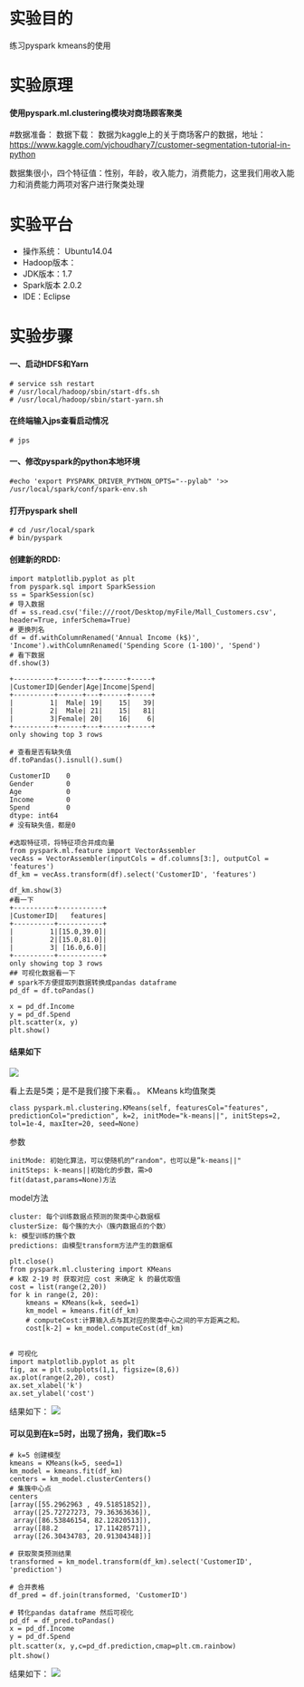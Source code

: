 # 实验目的
练习pyspark kmeans的使用

# 实验原理
 
 

#### 使用pyspark.ml.clustering模块对商场顾客聚类 

#数据准备：
数据下载：
数据为kaggle上的关于商场客户的数据，地址：https://www.kaggle.com/vjchoudhary7/customer-segmentation-tutorial-in-python

数据集很小，四个特征值：性别，年龄，收入能力，消费能力，这里我们用收入能力和消费能力两项对客户进行聚类处理

# 实验平台

- 操作系统： Ubuntu14.04
- Hadoop版本： 
- JDK版本：1.7
- Spark版本 2.0.2
- IDE：Eclipse


# 实验步骤

#### 一、启动HDFS和Yarn

```
# service ssh restart
# /usr/local/hadoop/sbin/start-dfs.sh
# /usr/local/hadoop/sbin/start-yarn.sh
````
#### 在终端输入jps查看启动情况
```
# jps
```
#### 一、修改pyspark的python本地环境
````
#echo 'export PYSPARK_DRIVER_PYTHON_OPTS="--pylab" '>> /usr/local/spark/conf/spark-env.sh
````
#### 打开pyspark shell

```
# cd /usr/local/spark
# bin/pyspark
```

#### 创建新的RDD:

````
import matplotlib.pyplot as plt
from pyspark.sql import SparkSession
ss = SparkSession(sc)
# 导入数据
df = ss.read.csv('file:///root/Desktop/myFile/Mall_Customers.csv', header=True, inferSchema=True)
# 更换列名
df = df.withColumnRenamed('Annual Income (k$)', 'Income').withColumnRenamed('Spending Score (1-100)', 'Spend')
# 看下数据
df.show(3)

+----------+------+---+------+-----+
|CustomerID|Gender|Age|Income|Spend|
+----------+------+---+------+-----+
|         1|  Male| 19|    15|   39|
|         2|  Male| 21|    15|   81|
|         3|Female| 20|    16|    6|
+----------+------+---+------+-----+
only showing top 3 rows

# 查看是否有缺失值
df.toPandas().isnull().sum()

CustomerID    0
Gender        0
Age           0
Income        0
Spend         0
dtype: int64
# 没有缺失值，都是0

#选取特征项，将特征项合并成向量
from pyspark.ml.feature import VectorAssembler
vecAss = VectorAssembler(inputCols = df.columns[3:], outputCol = 'features')
df_km = vecAss.transform(df).select('CustomerID', 'features')

df_km.show(3)
#看一下
+----------+-----------+
|CustomerID|   features|
+----------+-----------+
|         1|[15.0,39.0]|
|         2|[15.0,81.0]|
|         3| [16.0,6.0]|
+----------+-----------+
only showing top 3 rows
## 可视化数据看一下
# spark不方便提取列数据转换成pandas dataframe
pd_df = df.toPandas()

x = pd_df.Income
y = pd_df.Spend
plt.scatter(x, y)
plt.show()

````

#### 结果如下
![](https://kfcoding-static.oss-cn-hangzhou.aliyuncs.com/gitcourse-bigdata/20181116192247263_20190429115734.034.jpg) 


看上去是5类；是不是我们接下来看。。
KMeans k均值聚类
````
class pyspark.ml.clustering.KMeans(self, featuresCol="features", predictionCol="prediction", k=2, initMode="k-means||", initSteps=2, tol=1e-4, maxIter=20, seed=None)
````
 
参数
````
initMode: 初始化算法，可以使随机的“random"，也可以是”k-means||"
initSteps: k-means||初始化的步数，需>0
fit(datast,params=None)方法

````
model方法

````
cluster: 每个训练数据点预测的聚类中心数据框
clusterSize: 每个簇的大小（簇内数据点的个数）
k: 模型训练的簇个数
predictions: 由模型transform方法产生的数据框

````

````
plt.close()
from pyspark.ml.clustering import KMeans 
# k取 2-19 时 获取对应 cost 来确定 k 的最优取值
cost = list(range(2,20))
for k in range(2, 20):
    kmeans = KMeans(k=k, seed=1)
    km_model = kmeans.fit(df_km) 
    # computeCost:计算输入点与其对应的聚类中心之间的平方距离之和。
    cost[k-2] = km_model.computeCost(df_km) 
	

# 可视化
import matplotlib.pyplot as plt 
fig, ax = plt.subplots(1,1, figsize=(8,6))
ax.plot(range(2,20), cost)
ax.set_xlabel('k')
ax.set_ylabel('cost') 

````

结果如下：
![](https://kfcoding-static.oss-cn-hangzhou.aliyuncs.com/gitcourse-bigdata/2018111619281716_20190429115824.024.jpg)

#### 可以见到在k=5时，出现了拐角，我们取k=5
````
# k=5 创建模型
kmeans = KMeans(k=5, seed=1)
km_model = kmeans.fit(df_km)
centers = km_model.clusterCenters()
# 集簇中心点
centers
[array([55.2962963 , 49.51851852]),
 array([25.72727273, 79.36363636]),
 array([86.53846154, 82.12820513]),
 array([88.2       , 17.11428571]),
 array([26.30434783, 20.91304348])]

# 获取聚类预测结果
transformed = km_model.transform(df_km).select('CustomerID', 'prediction')

# 合并表格
df_pred = df.join(transformed, 'CustomerID')

# 转化pandas dataframe 然后可视化
pd_df = df_pred.toPandas()
x = pd_df.Income
y = pd_df.Spend
plt.scatter(x, y,c=pd_df.prediction,cmap=plt.cm.rainbow)　
plt.show()　

````


结果如下：
![](https://kfcoding-static.oss-cn-hangzhou.aliyuncs.com/gitcourse-bigdata/20181116193252223_20190429115902.002.jpg)
